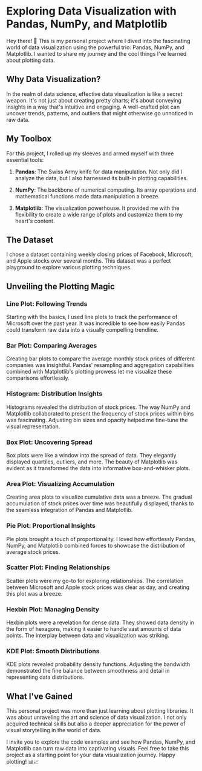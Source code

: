 # Exploring Data Visualization with Pandas, NumPy, and Matplotlib

Hey there! 👋 This is my personal project where I dived into the fascinating world of data visualization using the powerful trio: Pandas, NumPy, and Matplotlib. I wanted to share my journey and the cool things I've learned about plotting data.

## Why Data Visualization?

In the realm of data science, effective data visualization is like a secret weapon. It's not just about creating pretty charts; it's about conveying insights in a way that's intuitive and engaging. A well-crafted plot can uncover trends, patterns, and outliers that might otherwise go unnoticed in raw data.

## My Toolbox

For this project, I rolled up my sleeves and armed myself with three essential tools:

1. **Pandas**: The Swiss Army knife for data manipulation. Not only did I analyze the data, but I also harnessed its built-in plotting capabilities.

2. **NumPy**: The backbone of numerical computing. Its array operations and mathematical functions made data manipulation a breeze.

3. **Matplotlib**: The visualization powerhouse. It provided me with the flexibility to create a wide range of plots and customize them to my heart's content.

## The Dataset

I chose a dataset containing weekly closing prices of Facebook, Microsoft, and Apple stocks over several months. This dataset was a perfect playground to explore various plotting techniques.

## Unveiling the Plotting Magic

### Line Plot: Following Trends

Starting with the basics, I used line plots to track the performance of Microsoft over the past year. It was incredible to see how easily Pandas could transform raw data into a visually compelling trendline.

### Bar Plot: Comparing Averages

Creating bar plots to compare the average monthly stock prices of different companies was insightful. Pandas' resampling and aggregation capabilities combined with Matplotlib's plotting prowess let me visualize these comparisons effortlessly.

### Histogram: Distribution Insights

Histograms revealed the distribution of stock prices. The way NumPy and Matplotlib collaborated to present the frequency of stock prices within bins was fascinating. Adjusting bin sizes and opacity helped me fine-tune the visual representation.

### Box Plot: Uncovering Spread

Box plots were like a window into the spread of data. They elegantly displayed quartiles, outliers, and more. The beauty of Matplotlib was evident as it transformed the data into informative box-and-whisker plots.

### Area Plot: Visualizing Accumulation

Creating area plots to visualize cumulative data was a breeze. The gradual accumulation of stock prices over time was beautifully displayed, thanks to the seamless integration of Pandas and Matplotlib.

### Pie Plot: Proportional Insights

Pie plots brought a touch of proportionality. I loved how effortlessly Pandas, NumPy, and Matplotlib combined forces to showcase the distribution of average stock prices.

### Scatter Plot: Finding Relationships

Scatter plots were my go-to for exploring relationships. The correlation between Microsoft and Apple stock prices was clear as day, and creating this plot was a breeze.

### Hexbin Plot: Managing Density

Hexbin plots were a revelation for dense data. They showed data density in the form of hexagons, making it easier to handle vast amounts of data points. The interplay between data and visualization was striking.

### KDE Plot: Smooth Distributions

KDE plots revealed probability density functions. Adjusting the bandwidth demonstrated the fine balance between smoothness and detail in representing data distributions.

## What I've Gained

This personal project was more than just learning about plotting libraries. It was about unraveling the art and science of data visualization. I not only acquired technical skills but also a deeper appreciation for the power of visual storytelling in the world of data.

I invite you to explore the code examples and see how Pandas, NumPy, and Matplotlib can turn raw data into captivating visuals. Feel free to take this project as a starting point for your data visualization journey. Happy plotting! 📊📈
